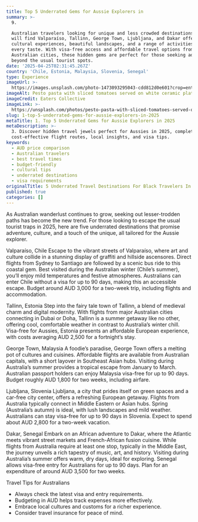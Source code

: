 ```yaml
---
title: Top 5 Underrated Gems for Aussie Explorers in
summary: >-
  9. 

  Australian travelers looking for unique and less crowded destinations in 2025
  will find Valparaíso, Tallinn, George Town, Ljubljana, and Dakar offering rich
  cultural experiences, beautiful landscapes, and a range of activities to suit
  every taste. With visa-free access and affordable travel options from major
  Australian cities, these hidden gems are perfect for those seeking adventure
  beyond the usual tourist spots.
date: '2025-04-25T02:31:45.267Z'
country: 'Chile, Estonia, Malaysia, Slovenia, Senegal'
type: Experience
imageUrl: >-
  https://images.unsplash.com/photo-1473093295043-cdd812d0e601?crop=entropy&cs=tinysrgb&fit=max&fm=jpg&ixid=M3w3Mzk5OTB8MHwxfHNlYXJjaHwxfHwxMS4lMjBDaGlsZSUyQyUyMEVzdG9uaWElMkMlMjBNYWxheXNpYSUyQyUyMFNsb3ZlbmlhJTJDJTIwU2VuZWdhbCUyMDEzLiUyMEN1bHR1cmUlMkMlMjBBZHZlbnR1cmUlMkMlMjBGb29kJTIwJTI2JTIwV2luZSUyMHRyYXZlbCUyMGxhbmRzY2FwZXxlbnwwfDB8fHwxNzQ1NTQ4MzA1fDA&ixlib=rb-4.0.3&q=80&w=1080
imageAlt: Pesto pasta with sliced tomatoes served on white ceramic plate
imageCredit: Eaters Collective
imageLink: >-
  https://unsplash.com/photos/pesto-pasta-with-sliced-tomatoes-served-on-white-ceramic-plate-12eHC6FxPyg
slug: 1-top-5-underrated-gems-for-aussie-explorers-in-2025
metaTitle: 1. Top 5 Underrated Gems for Aussie Explorers in 2025
metaDescription: >-
  3. Discover hidden travel jewels perfect for Aussies in 2025, complete with
  cost-effective flight routes, local insights, and visa tips.
keywords:
  - AUD price comparison
  - Australian travelers
  - best travel times
  - budget-friendly
  - cultural tips
  - underrated destinations
  - visa requirements
originalTitle: 5 Underrated Travel Destinations For Black Travelers In 2025 - Travel Noire
published: true
categories: []
---
```

As Australian wanderlust continues to grow, seeking out lesser-trodden paths has become the new trend. For those looking to escape the usual tourist traps in 2025, here are five underrated destinations that promise adventure, culture, and a touch of the unique, all tailored for the Aussie explorer.

Valparaíso, Chile
Escape to the vibrant streets of Valparaíso, where art and culture collide in a stunning display of graffiti and hillside ascensores. Direct flights from Sydney to Santiago are followed by a scenic bus ride to this coastal gem. Best visited during the Australian winter (Chile’s summer), you’ll enjoy mild temperatures and festive atmospheres. Australians can enter Chile without a visa for up to 90 days, making this an accessible escape. Budget around AUD 3,000 for a two-week trip, including flights and accommodation.

Tallinn, Estonia
Step into the fairy tale town of Tallinn, a blend of medieval charm and digital modernity. With flights from major Australian cities connecting in Dubai or Doha, Tallinn is a summer getaway like no other, offering cool, comfortable weather in contrast to Australia’s winter chill. Visa-free for Aussies, Estonia presents an affordable European experience, with costs averaging AUD 2,500 for a fortnight’s stay.

George Town, Malaysia
A foodie’s paradise, George Town offers a melting pot of cultures and cuisines. Affordable flights are available from Australian capitals, with a short layover in Southeast Asian hubs. Visiting during Australia’s summer provides a tropical escape from January to March. Australian passport holders can enjoy Malaysia visa-free for up to 90 days. Budget roughly AUD 1,800 for two weeks, including airfare.

Ljubljana, Slovenia
Ljubljana, a city that prides itself on green spaces and a car-free city center, offers a refreshing European getaway. Flights from Australia typically connect in Middle Eastern or Asian hubs. Spring (Australia’s autumn) is ideal, with lush landscapes and mild weather. Australians can stay visa-free for up to 90 days in Slovenia. Expect to spend about AUD 2,800 for a two-week vacation.

Dakar, Senegal
Embark on an African adventure to Dakar, where the Atlantic meets vibrant street markets and French-African fusion cuisine. While flights from Australia require at least one stop, typically in the Middle East, the journey unveils a rich tapestry of music, art, and history. Visiting during Australia’s summer offers warm, dry days, ideal for exploring. Senegal allows visa-free entry for Australians for up to 90 days. Plan for an expenditure of around AUD 3,500 for two weeks.

Travel Tips for Australians
- Always check the latest visa and entry requirements.
- Budgeting in AUD helps track expenses more effectively.
- Embrace local cultures and customs for a richer experience.
- Consider travel insurance for peace of mind.

